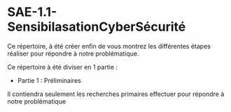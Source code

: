# SAE-1.1-SensibilasationCyberSécurité
<p>Ce répertoire, à été créer enfin de vous montrez les différentes étapes réaliser pour répondre à notre problématique.</p>

<p>Ce répertoire à été diviser en 1 partie :</p>
<ul>
    <li>Partie 1 : Préliminaires</li>
</ul>

<p>Il contiendra seulement les recherches primaires effectuer pour répondre à notre problématique</p>